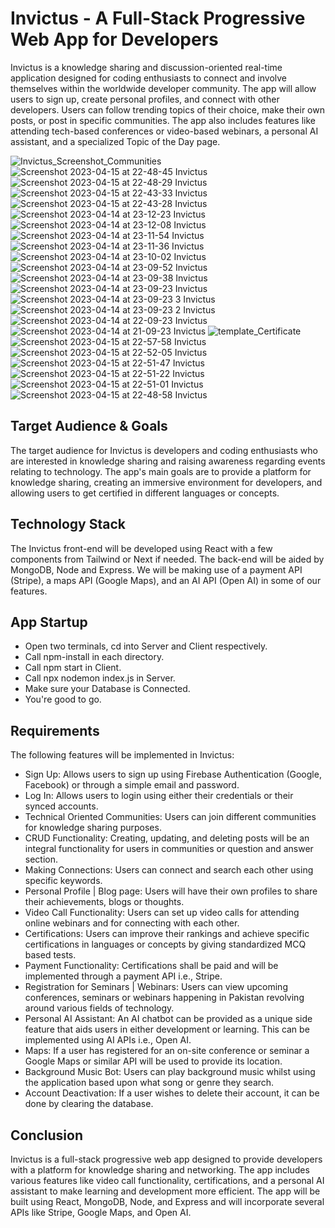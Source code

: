 # Invictus - A Full-Stack Progressive Web App for Developers

Invictus is a knowledge sharing and discussion-oriented real-time application designed for coding enthusiasts to connect and involve themselves within the worldwide developer community. The app will allow users to sign up, create personal profiles, and connect with other developers. Users can follow trending topics of their choice, make their own posts, or post in specific communities. The app also includes features like attending tech-based conferences or video-based webinars, a personal AI assistant, and a specialized Topic of the Day page.

![Invictus_Screenshot_Communities](https://github.com/dark-coder12/Invictus/assets/82564549/e2763ec1-680e-4077-bbec-d80e9e01e425)
![Screenshot 2023-04-15 at 22-48-45 Invictus](https://github.com/dark-coder12/Invictus/assets/82564549/075c70c9-300a-4a61-b7bf-e540b98c17e1)
![Screenshot 2023-04-15 at 22-48-29 Invictus](https://github.com/dark-coder12/Invictus/assets/82564549/de3dfe3e-a70a-41dc-bde8-1ce5257b05d6)
![Screenshot 2023-04-15 at 22-43-33 Invictus](https://github.com/dark-coder12/Invictus/assets/82564549/b5f16502-e17c-4cb1-a30a-62612443cff9)
![Screenshot 2023-04-15 at 22-43-28 Invictus](https://github.com/dark-coder12/Invictus/assets/82564549/04615bd4-91a7-4c5b-9d9e-6b0b91154959)
![Screenshot 2023-04-14 at 23-12-23 Invictus](https://github.com/dark-coder12/Invictus/assets/82564549/f122848a-97da-4bbf-b067-79d6875d2ea2)
![Screenshot 2023-04-14 at 23-12-08 Invictus](https://github.com/dark-coder12/Invictus/assets/82564549/25b65efd-c028-4165-a80f-5f5b3c8ca6b9)
![Screenshot 2023-04-14 at 23-11-54 Invictus](https://github.com/dark-coder12/Invictus/assets/82564549/8a6cdd6f-c36c-4d32-beb5-73ab94b855bc)
![Screenshot 2023-04-14 at 23-11-36 Invictus](https://github.com/dark-coder12/Invictus/assets/82564549/f2aa365a-8ae3-48fc-9e47-eaa4afece808)
![Screenshot 2023-04-14 at 23-10-02 Invictus](https://github.com/dark-coder12/Invictus/assets/82564549/c15c48c8-d7c3-4d2b-9a4a-f0414f7e1918)
![Screenshot 2023-04-14 at 23-09-52 Invictus](https://github.com/dark-coder12/Invictus/assets/82564549/be9aa33a-a9a8-41ab-a50b-f05c2d31ece6)
![Screenshot 2023-04-14 at 23-09-38 Invictus](https://github.com/dark-coder12/Invictus/assets/82564549/c3e416f0-d07e-43f9-b8a0-6487d3daecdb)
![Screenshot 2023-04-14 at 23-09-23 Invictus](https://github.com/dark-coder12/Invictus/assets/82564549/c06f0b18-ae0c-47ff-ab24-baea0769a58c)
![Screenshot 2023-04-14 at 23-09-23 3 Invictus](https://github.com/dark-coder12/Invictus/assets/82564549/e581a0f8-6a6e-4888-bbcb-cac92e13a695)
![Screenshot 2023-04-14 at 23-09-23 2 Invictus](https://github.com/dark-coder12/Invictus/assets/82564549/465373b9-fc8b-4441-adbe-95e5028ad14c)
![Screenshot 2023-04-14 at 22-09-23 Invictus](https://github.com/dark-coder12/Invictus/assets/82564549/7d3134d3-9637-402a-9719-c6ddb62309b2)
![Screenshot 2023-04-14 at 21-09-23 Invictus](https://github.com/dark-coder12/Invictus/assets/82564549/0273b2a9-415c-44dc-a136-d3f9d9c5854d)
![template_Certificate](https://github.com/dark-coder12/Invictus/assets/82564549/fc614b99-5858-4062-939f-c1799f8c9116)
![Screenshot 2023-04-15 at 22-57-58 Invictus](https://github.com/dark-coder12/Invictus/assets/82564549/cc0f7112-cc8e-40fe-918d-a1423d8721b3)
![Screenshot 2023-04-15 at 22-52-05 Invictus](https://github.com/dark-coder12/Invictus/assets/82564549/542cdaf3-5c15-4bf2-ae6a-d7f00450f42e)
![Screenshot 2023-04-15 at 22-51-47 Invictus](https://github.com/dark-coder12/Invictus/assets/82564549/8af325c7-98d4-4cf3-af3d-4f0ca5c73a78)
![Screenshot 2023-04-15 at 22-51-22 Invictus](https://github.com/dark-coder12/Invictus/assets/82564549/91e6ae9f-8d7d-4339-9258-0042b3ee1246)
![Screenshot 2023-04-15 at 22-51-01 Invictus](https://github.com/dark-coder12/Invictus/assets/82564549/7bbefe6d-3ad7-4825-a418-9a5758812c0a)
![Screenshot 2023-04-15 at 22-48-58 Invictus](https://github.com/dark-coder12/Invictus/assets/82564549/a4481af1-d79c-430e-b963-111aed87e165)


## Target Audience & Goals

The target audience for Invictus is developers and coding enthusiasts who are interested in knowledge sharing and raising awareness regarding events relating to technology. The app's main goals are to provide a platform for knowledge sharing, creating an immersive environment for developers, and allowing users to get certified in different languages or concepts.

## Technology Stack

The Invictus front-end will be developed using React with a few components from Tailwind or Next if needed. The back-end will be aided by MongoDB, Node and Express. We will be making use of a payment API (Stripe), a maps API (Google Maps), and an AI API (Open AI) in some of our features.

## App Startup

- Open two terminals, cd into Server and Client respectively.
- Call npm-install in each directory. 
- Call npm start in Client.
- Call npx nodemon index.js in Server.
- Make sure your Database is Connected.
- You're good to go.

## Requirements

The following features will be implemented in Invictus:

- Sign Up: Allows users to sign up using Firebase Authentication (Google, Facebook) or through a simple email and password.
- Log In: Allows users to login using either their credentials or their synced accounts.
- Technical Oriented Communities: Users can join different communities for knowledge sharing purposes.
- CRUD Functionality: Creating, updating, and deleting posts will be an integral functionality for users in communities or question and answer section.
- Making Connections: Users can connect and search each other using specific keywords.
- Personal Profile | Blog page: Users will have their own profiles to share their achievements, blogs or thoughts.
- Video Call Functionality: Users can set up video calls for attending online webinars and for connecting with each other.
- Certifications: Users can improve their rankings and achieve specific certifications in languages or concepts by giving standardized MCQ based tests.
- Payment Functionality: Certifications shall be paid and will be implemented through a payment API i.e., Stripe.
- Registration for Seminars | Webinars: Users can view upcoming conferences, seminars or webinars happening in Pakistan revolving around various fields of technology.
- Personal AI Assistant: An AI chatbot can be provided as a unique side feature that aids users in either development or learning. This can be implemented using AI APIs i.e., Open AI.
- Maps: If a user has registered for an on-site conference or seminar a Google Maps or similar API will be used to provide its location.
- Background Music Bot: Users can play background music whilst using the application based upon what song or genre they search.
- Account Deactivation: If a user wishes to delete their account, it can be done by clearing the database.

## Conclusion

Invictus is a full-stack progressive web app designed to provide developers with a platform for knowledge sharing and networking. The app includes various features like video call functionality, certifications, and a personal AI assistant to make learning and development more efficient. The app will be built using React, MongoDB, Node, and Express and will incorporate several APIs like Stripe, Google Maps, and Open AI.
